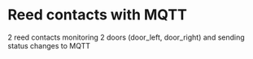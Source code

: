# Reed contacts with MQTT

2 reed contacts monitoring 2 doors (door_left, door_right) and sending status changes to MQTT

